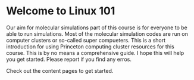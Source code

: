 Welcome to Linux 101
============================

Our aim for molecular simulations part of this course is for everyone to be able to run simulations. Most 
of the molecular simulation codes are run on computer clusters or so-called super compueters. This is a 
short introduction for using Princeton computing cluster resources for this course. This is by no means 
a comprehensive guide. I hope this will help you get started. Please report if you find any erros.   

Check out the content pages to get started.
